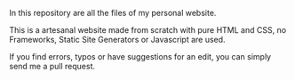 In this repository are all the files of my personal website.

This is a artesanal website made from scratch with pure HTML and CSS, no Frameworks, Static Site Generators or Javascript are used.

If you find errors, typos or have suggestions for an edit, you can simply send me a pull request.
